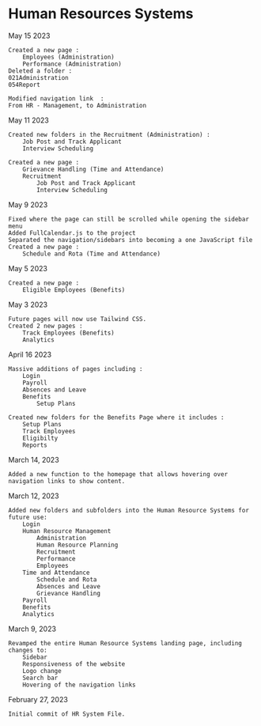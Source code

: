 # Human Resources Systems

May 15 2023
    
    Created a new page :
        Employees (Administration)
        Performance (Administration)
    Deleted a folder :
    021Administration
    054Report
        
    Modified navigation link  :
    From HR - Management, to Administration

May 11 2023

    Created new folders in the Recruitment (Administration) :
        Job Post and Track Applicant
        Interview Scheduling

    Created a new page :
        Grievance Handling (Time and Attendance)
        Recruitment
            Job Post and Track Applicant
            Interview Scheduling

May 9 2023

    Fixed where the page can still be scrolled while opening the sidebar menu
    Added FullCalendar.js to the project
    Separated the navigation/sidebars into becoming a one JavaScript file
    Created a new page :
        Schedule and Rota (Time and Attendance)

May 5 2023

    Created a new page :
        Eligible Employees (Benefits)

May 3 2023

    Future pages will now use Tailwind CSS.
    Created 2 new pages :
        Track Employees (Benefits)
        Analytics

April 16 2023

    Massive additions of pages including :
        Login
        Payroll
        Absences and Leave
        Benefits
            Setup Plans

    Created new folders for the Benefits Page where it includes :
        Setup Plans
        Track Employees
        Eligibilty
        Reports

March 14, 2023

    Added a new function to the homepage that allows hovering over navigation links to show content.

March 12, 2023

    Added new folders and subfolders into the Human Resource Systems for future use:
        Login
        Human Resource Management
            Administration
            Human Resource Planning
            Recruitment
            Performance
            Employees
        Time and Attendance
            Schedule and Rota
            Absences and Leave
            Grievance Handling
        Payroll
        Benefits
        Analytics

March 9, 2023

    Revamped the entire Human Resource Systems landing page, including changes to:
        Sidebar
        Responsiveness of the website
        Logo change
        Search bar
        Hovering of the navigation links

February 27, 2023

    Initial commit of HR System File.
